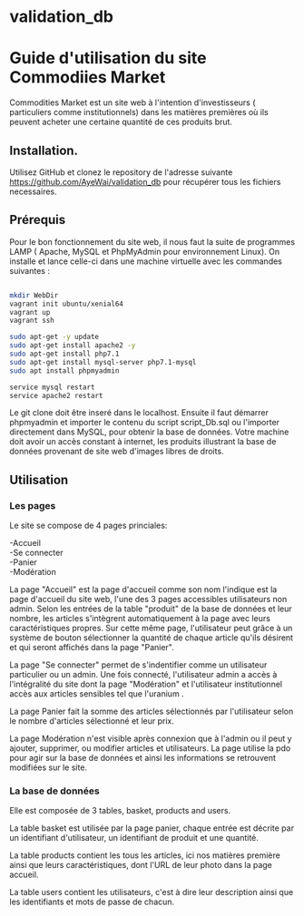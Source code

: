 # validation_db

# Guide d'utilisation du site Commodiies Market

Commodities Market est un site web à l'intention d'investisseurs ( particuliers comme institutionnels) dans les matières premières où ils peuvent acheter une certaine quantité de ces produits brut.

## Installation.

Utilisez GitHub et clonez le repository de l'adresse suivante https://github.com/AyeWai/validation_db pour récupérer tous les fichiers necessaires.


## Prérequis

Pour le bon fonctionnement du site web, il nous faut la suite de programmes LAMP ( Apache, MySQL et PhpMyAdmin pour environnement Linux).
On installe et lance celle-ci dans une machine virtuelle avec les commandes suivantes :

```bash

mkdir WebDir
vagrant init ubuntu/xenial64
vagrant up
vagrant ssh

sudo apt-get -y update
sudo apt-get install apache2 -y
sudo apt-get install php7.1
sudo apt-get install mysql-server php7.1-mysql
sudo apt install phpmyadmin

service mysql restart
service apache2 restart

```
Le git clone doit être inseré dans le localhost. Ensuite il faut démarrer phpmyadmin et importer le contenu du script script_Db.sql ou l'importer directement dans MySQL, pour obtenir la base de données. 
Votre machine doit avoir un accès constant à internet, les produits illustrant la base de données provenant de site web d'images libres de droits.

## Utilisation

### Les pages

Le site se compose de 4 pages princiales:

-Accueil  
-Se connecter  
-Panier  
-Modération  

La page "Accueil" est la page d'accueil comme son nom l'indique est la page d'accueil du site web, l'une des 3 pages accessibles utilisateurs non admin. 
Selon les entrées de la table "produit" de la base de données et leur nombre, les articles s'intègrent automatiquement à la page avec leurs caractéristiques propres.
Sur cette même page, l'utilisateur peut grâce à un système de bouton sélectionner la quantité de chaque article qu'ils désirent et qui seront affichés dans la page "Panier".

La page "Se connecter" permet de s'indentifier comme un utilisateur particulier ou un admin. Une fois connecté, l'utilisateur admin a accès à l'intégralité du site dont la page "Modération" et l'utilisateur institutionnel accès aux articles sensibles tel que l'uranium .
    
La page Panier fait la somme des articles sélectionnés par l'utilisateur selon le nombre d'articles sélectionné et leur prix.

La page Modération n'est visible après connexion que à l'admin ou il peut y ajouter, supprimer, ou modifier articles et utilisateurs. La page utilise la pdo pour agir sur la base de données et ainsi les informations se retrouvent modifiées sur le site.

### La base de données

Elle est composée de 3 tables, basket, products and users.

La table basket est utilisée par la page panier, chaque entrée est décrite par un identifiant d'utilisateur, un identifiant de produit et une quantité.

La table products contient les tous les articles, ici nos matières première ainsi que leurs caractéristiques, dont l'URL de leur photo dans la page accueil.

La table users contient les utilisateurs, c'est à dire leur description ainsi que les identifiants et mots de passe de chacun. 









